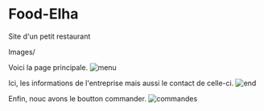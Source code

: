 # Food-Elha
Site d'un petit restaurant

Images/

Voici la page principale.
![menu](https://github.com/user-attachments/assets/ccfe2289-f76e-45c8-b542-7932928cdaba)

Ici, les informations de l'entreprise mais aussi le contact de celle-ci.
![end](https://github.com/user-attachments/assets/d095a352-f2df-4c17-81bf-91839aad9c88)

Enfin, nouc avons le boutton commander.
![commandes](https://github.com/user-attachments/assets/ef8a090e-6271-4548-ae15-a6f59bf381ba)
